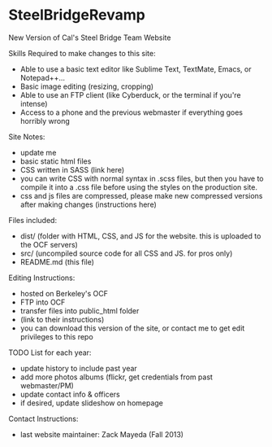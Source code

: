 SteelBridgeRevamp
=================

New Version of Cal's Steel Bridge Team Website

Skills Required to make changes to this site:
- Able to use a basic text editor like Sublime Text, TextMate, Emacs, or Notepad++...
- Basic image editing (resizing, cropping)
- Able to use an FTP client (like Cyberduck, or the terminal if you're intense)
- Access to a phone and the previous webmaster if everything goes horribly wrong

Site Notes:
- update me
- basic static html files
- CSS written in SASS (link here)
- you can write CSS with normal syntax in .scss files, but then you have to compile it into a .css file before using the styles on the production site.
- css and js files are compressed, please make new compressed versions after making changes (instructions here)

Files included:
- dist/ (folder with HTML, CSS, and JS for the website. this is uploaded to the OCF servers)
- src/ (uncompiled source code for all CSS and JS. for pros only)
- README.md (this file)

Editing Instructions:
- hosted on Berkeley's OCF
- FTP into OCF
- transfer files into public_html folder
- (link to their instructions)
- you can download this version of the site, or contact me to get edit privileges to this repo

TODO List for each year:
- update history to include past year
- add more photos albums (flickr, get credentials from past webmaster/PM)
- update contact info & officers
- if desired, update slideshow on homepage

Contact Instructions:
- last website maintainer: Zack Mayeda (Fall 2013)
